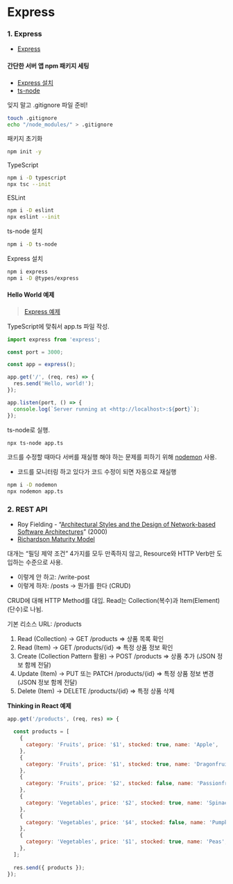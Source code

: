 # Express

### 1. Express

* [Express](https://expressjs.com/ko/)

#### 간단한 서버 앱 npm 패키지 세팅

* [Express 설치](https://expressjs.com/ko/starter/installing.html)
* [ts-node](https://github.com/TypeStrong/ts-node)

잊지 말고 .gitignore 파일 준비!

```bash
touch .gitignore
echo "/node_modules/" > .gitignore
```

패키지 초기화

```bash
npm init -y
```

TypeScript

```bash
npm i -D typescript
npx tsc --init
```

ESLint

```bash
npm i -D eslint
npx eslint --init
```

ts-node 설치

```bash
npm i -D ts-node
```

Express 설치

```bash
npm i express
npm i -D @types/express
```

#### Hello World 예제

> [Express 예제](https://expressjs.com/ko/starter/hello-world.html)

TypeScript에 맞춰서 app.ts 파일 작성.

```jsx
import express from 'express';

const port = 3000;

const app = express();

app.get('/', (req, res) => {
  res.send('Hello, world!');
});

app.listen(port, () => {
  console.log(`Server running at <http://localhost>:${port}`);
});
```

ts-node로 실행.

```bash
npx ts-node app.ts
```

코드를 수정할 때마다 서버를 재실행 해야 하는 문제를 피하기 위해 [nodemon](https://github.com/remy/nodemon) 사용.

* 코드를 모니터링 하고 있다가 코드 수정이 되면 자동으로 재실행

```bash
npm i -D nodemon
npx nodemon app.ts
```

### 2. REST API

* Roy Fielding - “[Architectural Styles and the Design of Network-based Software Architectures](https://www.ics.uci.edu/\~fielding/pubs/dissertation/top.htm)” (2000)
* [Richardson Maturity Model](https://martinfowler.com/articles/richardsonMaturityModel.html)

대개는 “필딩 제약 조건” 4가지를 모두 만족하지 않고, Resource와 HTTP Verb만 도입하는 수준으로 사용.

* 이렇게 안 하고: /write-post
* 이렇게 하자: /posts → 뭔가를 한다 (CRUD)

CRUD에 대해 HTTP Method를 대입. Read는 Collection(복수)과 Item(Element)(단수)로 나뉨.

기본 리소스 URL: /products

1. Read (Collection) → GET /products ⇒ 상품 목록 확인
2. Read (Item) → GET /products/{id} ⇒ 특정 상품 정보 확인
3. Create (Collection Pattern 활용) → POST /products ⇒ 상품 추가 (JSON 정보 함께 전달)
4. Update (Item) → PUT 또는 PATCH /products/{id} ⇒ 특정 상품 정보 변경 (JSON 정보 함께 전달)
5. Delete (Item) → DELETE /products/{id} ⇒ 특정 상품 삭제

**Thinking in React 예제**

```jsx
app.get('/products', (req, res) => {

  const products = [
    {
      category: 'Fruits', price: '$1', stocked: true, name: 'Apple',
    },
    {
      category: 'Fruits', price: '$1', stocked: true, name: 'Dragonfruit',
    },
    {
      category: 'Fruits', price: '$2', stocked: false, name: 'Passionfruit',
    },
    {
      category: 'Vegetables', price: '$2', stocked: true, name: 'Spinach',
    },
    {
      category: 'Vegetables', price: '$4', stocked: false, name: 'Pumpkin',
    },
    {
      category: 'Vegetables', price: '$1', stocked: true, name: 'Peas',
    },
  ];
	
  res.send({ products });
});
```
